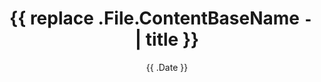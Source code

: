 ---
date: '{{ .Date }}'
draft: true
title: '{{ replace .File.ContentBaseName `-` ` ` | title }}'
archetype: "story"
---